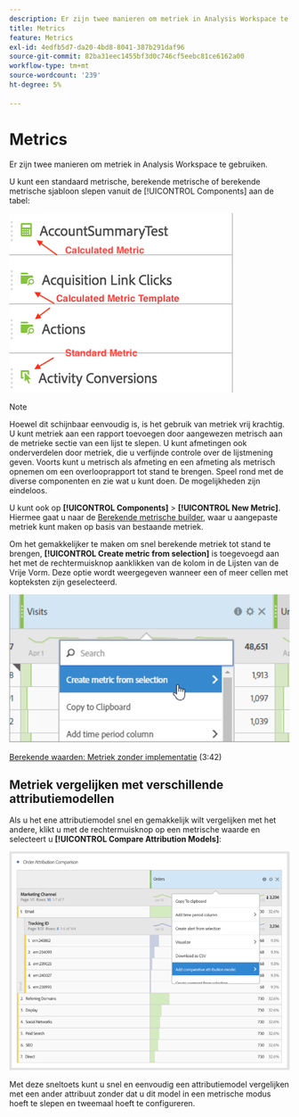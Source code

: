 ```yaml
---
description: Er zijn twee manieren om metriek in Analysis Workspace te gebruiken.
title: Metrics
feature: Metrics
exl-id: 4edfb5d7-da20-4bd8-8041-387b291daf96
source-git-commit: 82ba31eec1455bf3d0c746cf5eebc81ce6162a00
workflow-type: tm+mt
source-wordcount: '239'
ht-degree: 5%

---
```


# Metrics

Er zijn twee manieren om metriek in Analysis Workspace te gebruiken.

U kunt een standaard metrische, berekende metrische of berekende metrische sjabloon slepen vanuit de [!UICONTROL Components] aan de tabel:

![](assets/metrics_icons.png)

>[!NOTE]
>
>Hoewel dit schijnbaar eenvoudig is, is het gebruik van metriek vrij krachtig. U kunt metriek aan een rapport toevoegen door aangewezen metrisch aan de metrieke sectie van een lijst te slepen. U kunt afmetingen ook onderverdelen door metriek, die u verfijnde controle over de lijstmening geven. Voorts kunt u metrisch als afmeting en een afmeting als metrisch opnemen om een overlooprapport tot stand te brengen. Speel rond met de diverse componenten en zie wat u kunt doen. De mogelijkheden zijn eindeloos.

U kunt ook op **[!UICONTROL Components]** > **[!UICONTROL New Metric]**. Hiermee gaat u naar de [Berekende metrische builder](/help/components/calc-metrics/calc-metr-overview.md), waar u aangepaste metriek kunt maken op basis van bestaande metriek.

Om het gemakkelijker te maken om snel berekende metriek tot stand te brengen, **[!UICONTROL Create metric from selection]** is toegevoegd aan het met de rechtermuisknop aanklikken van de kolom in de Lijsten van de Vrije Vorm. Deze optie wordt weergegeven wanneer een of meer cellen met kopteksten zijn geselecteerd.

![](assets/calc_metrics.png)

[Berekende waarden: Metriek zonder implementatie](https://experienceleague.adobe.com/docs/analytics-learn/tutorials/components/calculated-metrics/calculated-metrics-implementationless-metrics.html) (3:42)

## Metriek vergelijken met verschillende attributiemodellen

Als u het ene attributiemodel snel en gemakkelijk wilt vergelijken met het andere, klikt u met de rechtermuisknop op een metrische waarde en selecteert u **[!UICONTROL Compare Attribution Models]**:

![Kenmerk vergelijken](assets/compare-attribution.png)

Met deze sneltoets kunt u snel en eenvoudig een attributiemodel vergelijken met een ander attribuut zonder dat u dit model in een metrische modus hoeft te slepen en tweemaal hoeft te configureren.
